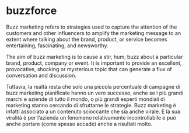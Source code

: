 # buzzforce
Buzz marketing refers to strategies used to capture the attention of the customers and other influencers to amplify the marketing message to an extent where talking about the brand, product, or service becomes entertaining, fascinating, and newsworthy.

The aim of buzz marketing is to cause a stir, hum, buzz about a particular brand, product, company or event. It is important to provide an excellent, provocative, shocking or mysterious topic that can generate a flux of conversation and discussion.

Tuttavia, la realtà resta che solo una piccola percentuale di campagne di buzz marketing pianificate hanno un vero successo, anche se i più grandi marchi e aziende di tutto il mondo, o più grandi esperti mondiali di marketing stanno cercando di sfruttarne le strategie. Buzz marketing è infatti associato a un contenuto scioccante che sia anche virale. E la sua viralità è per l’azienda un fenomeno relativamente incontrollabile e può anche portare (come spesso accade) anche a risultati molto.
